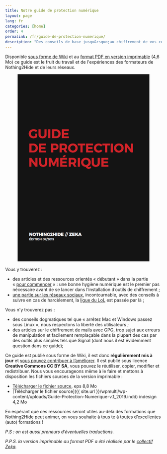 ```yaml
---
title: Notre guide de protection numérique
layout: page
lang: fr
categories: [home]
order: 4
permalink: /fr/guide-de-protection-numerique/
description: "Des conseils de base jusqu&rsquo;au chiffrement de vos communications en passant par les précautions à prendre lors de la couverture d&rsquo;un événement, notre Guide de protection numérique vous aidera à protéger vos informations en toutes circonstances."
---
```


Disponible [sous forme de Wiki](https://wiki.nothing2hide.org/doku.php?id=protectionnumerique:start) et au [format PDF en version imprimable](/assets/img/sites/3/2019/08/guide-protection-numerique-2019.pdf) (4,6 Mo) ce guide est le fruit du travail et de l'expériences des formateurs de Nothing2Hide et de leurs réseaux.

<figure>
<a href="/assets/img/sites/3/2019/08/guide-protection-numerique-2019.pdf"><img src="/assets/img/sites/3/2019/07/guide-protect-internet-min.png" style="width: 500px" alt="téléchargez le guide de protection numérique"></a>
</figure>

Vous y trouverez :

  * des articles et des ressources orientés « débutant » dans la partie « [pour commencer](https://wiki.nothing2hide.org/doku.php?id=protectionnumerique:start#pour_commencer) » : une bonne hygiène numérique est le premier pas nécessaire avant de se lancer dans l&rsquo;installation d&rsquo;outils de chiffrement ;
  * [une partie sur les réseaux sociaux](https://wiki.nothing2hide.org/doku.php?id=protectionnumerique:reseauxsociaux), incontournable, avec des conseils à suivre en cas de harcèlement, la [ligue du LoL](https://fr.wikipedia.org/wiki/Ligue_du_LOL#Ant%C3%A9c%C3%A9dents_de_certains_membres) est passée par là ;

Vous n'y trouverez pas : 

  * des conseils dogmatiques tel que « arrêtez Mac et Windows passez sous Linux », nous respectons la liberté des utilisateurs ;
  * des articles sur le chiffrement de mails avec GPG, trop sujet aux erreurs de manipulation et facilement remplaçable dans la plupart des cas par des outils plus simples tels que Signal (dont nous il est évidemment question dans ce guide);


Ce guide est publié sous forme de Wiki, il est donc **régulièrement mis à jour** et [vous pouvez contribuer à l&rsquo;améliorer](https://wiki.nothing2hide.org/doku.php?id=protectionnumerique:start). Il est publié sous licence **Creative Commons CC BY SA**, vous pouvez le réutiliser, copier, modifier et redistribuer. Nous vous encourageons même à le faire et mettons à disposition les fichiers sources de la version imprimable : 

  * [Télécharger le fichier source](/wpmulti/wp-content/uploads/Guide-Protection-Numerique-v.1_2019.indd.ps), eps 8,8 Mo   
  * [Télécharger le fichier source]({{ site.url }}/wpmulti/wp-content/uploads/Guide-Protection-Numerique-v.1_2019.indd) indesign 4,2 Mo

En espérant que ces ressources seront utiles au-delà des formations que Nothing2Hide peut animer, on vous souhaite à tous te à toutes d&rsquo;excellentes (auto) formations !

_P.S : on est aussi preneurs d&rsquo;éventuelles traductions._

_P.P.S. la version imprimable au format PDF a été réalisée par le_ [_collectif Zeka_](https://zeka.noblogs.org/guide-de-protection-numerique/)_._
